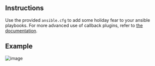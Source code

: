 ## Instructions

Use the provided `ansible.cfg` to add some holiday fear to your ansible
playbooks.  For more advanced use of callback plugins, refer to [the
documentation](https://docs.ansible.com/ansible/devel/plugins/callback.html#enabling-callback-plugins).

## Example

![image](https://user-images.githubusercontent.com/214912/33906215-467be4c8-df4f-11e7-86d5-a37816cdcb3b.png)
